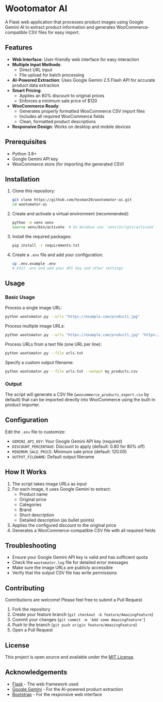 # Wootomator AI

A Flask web application that processes product images using Google Gemini AI to extract product information and generates WooCommerce-compatible CSV files for easy import.

## Features

- **Web Interface**: User-friendly web interface for easy interaction
- **Multiple Input Methods**:
  - Direct URL input
  - File upload for batch processing
- **AI-Powered Extraction**: Uses Google Gemini 2.5 Flash API for accurate product data extraction
- **Smart Pricing**:
  - Applies an 80% discount to original prices
  - Enforces a minimum sale price of $120
- **WooCommerce Ready**:
  - Generates properly formatted WooCommerce CSV import files
  - Includes all required WooCommerce fields
  - Clean, formatted product descriptions
- **Responsive Design**: Works on desktop and mobile devices

## Prerequisites

- Python 3.8+
- Google Gemini API key
- WooCommerce store (for importing the generated CSV)

## Installation

1. Clone this repository:
   ```bash
   git clone https://github.com/hosman20/wootomator-ai.git
   cd wootomator-ai
   ```

2. Create and activate a virtual environment (recommended):
   ```bash
   python -m venv venv
   source venv/bin/activate  # On Windows use `venv\Scripts\activate`
   ```

3. Install the required packages:
   ```bash
   pip install -r requirements.txt
   ```

4. Create a `.env` file and add your configuration:
   ```bash
   cp .env.example .env
   # Edit .env and add your API key and other settings
   ```

## Usage

### Basic Usage

Process a single image URL:
```bash
python wootomator.py --urls "https://example.com/product1.jpg"
```

Process multiple image URLs:
```bash
python wootomator.py --urls "https://example.com/product1.jpg" "https://example.com/product2.jpg"
```

Process URLs from a text file (one URL per line):
```bash
python wootomator.py --file urls.txt
```

Specify a custom output filename:
```bash
python wootomator.py --file urls.txt --output my_products.csv
```

### Output

The script will generate a CSV file (`woocommerce_products_export.csv` by default) that can be imported directly into WooCommerce using the built-in product importer.

## Configuration

Edit the `.env` file to customize:

- `GEMINI_API_KEY`: Your Google Gemini API key (required)
- `DISCOUNT_PERCENTAGE`: Discount to apply (default: 0.80 for 80% off)
- `MINIMUM_SALE_PRICE`: Minimum sale price (default: 120.00)
- `OUTPUT_FILENAME`: Default output filename

## How It Works

1. The script takes image URLs as input
2. For each image, it uses Google Gemini to extract:
   - Product name
   - Original price
   - Categories
   - Brand
   - Short description
   - Detailed description (as bullet points)
3. Applies the configured discount to the original price
4. Generates a WooCommerce-compatible CSV file with all required fields

## Troubleshooting

- Ensure your Google Gemini API key is valid and has sufficient quota
- Check the `wootomator.log` file for detailed error messages
- Make sure the image URLs are publicly accessible
- Verify that the output CSV file has write permissions

## Contributing

Contributions are welcome! Please feel free to submit a Pull Request.

1. Fork the repository
2. Create your feature branch (`git checkout -b feature/AmazingFeature`)
3. Commit your changes (`git commit -m 'Add some AmazingFeature'`)
4. Push to the branch (`git push origin feature/AmazingFeature`)
5. Open a Pull Request

## License

This project is open source and available under the [MIT License](LICENSE).

## Acknowledgements

- [Flask](https://flask.palletsprojects.com/) - The web framework used
- [Google Gemini](https://ai.google.dev/) - For the AI-powered product extraction
- [Bootstrap](https://getbootstrap.com/) - For the responsive web interface
